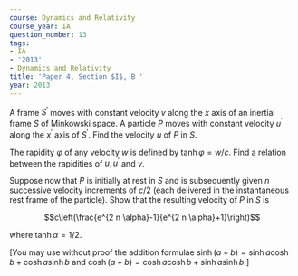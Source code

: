 ```yaml
---
course: Dynamics and Relativity
course_year: IA
question_number: 13
tags:
- IA
- '2013'
- Dynamics and Relativity
title: 'Paper 4, Section $I$, B '
year: 2013
---
```




A frame $S^{\prime}$ moves with constant velocity $v$ along the $x$ axis of an inertial frame $S$ of Minkowski space. A particle $P$ moves with constant velocity $u^{\prime}$ along the $x^{\prime}$ axis of $S^{\prime}$. Find the velocity $u$ of $P$ in $S$.

The rapidity $\varphi$ of any velocity $w$ is defined by $\tanh \varphi=w / c$. Find a relation between the rapidities of $u, u^{\prime}$ and $v$.

Suppose now that $P$ is initially at rest in $S$ and is subsequently given $n$ successive velocity increments of $c / 2$ (each delivered in the instantaneous rest frame of the particle). Show that the resulting velocity of $P$ in $S$ is

$$c\left(\frac{e^{2 n \alpha}-1}{e^{2 n \alpha}+1}\right)$$

where $\tanh \alpha=1 / 2$.

[You may use without proof the addition formulae $\sinh (a+b)=\sinh a \cosh b+\cosh a \sinh b$ and $\cosh (a+b)=\cosh a \cosh b+\sinh a \sinh b$.]